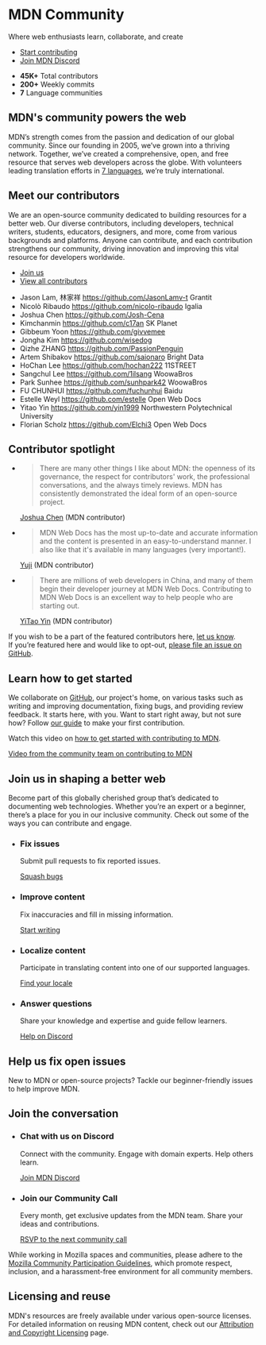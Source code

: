# MDN Community

Where web enthusiasts learn, collaborate, and create

- [Start contributing](#join_us_in_shaping_a_better_web)
- [Join MDN Discord](https://mdn.dev/discord)

<!--  -->

- **45K+** Total contributors
- **200+** Weekly commits
- **7** Language communities

## MDN's community powers the web

MDN’s strength comes from the passion and dedication of our global community.
Since our founding in 2005, we’ve grown into a thriving network. Together, we’ve
created a comprehensive, open, and free resource that serves web developers
across the globe. With volunteers leading translation efforts in
[7 languages](/en-US/docs/MDN/Community/Contributing/Translated_content), we’re
truly international.

## Meet our contributors

We are an open-source community dedicated to building resources for a better
web. Our diverse contributors, including developers, technical writers,
students, educators, designers, and more, come from various backgrounds and
platforms. Anyone can contribute, and each contribution strengthens our
community, driving innovation and improving this vital resource for developers
worldwide.

- [Join us](/en-US/docs/MDN/Community/Contributing/Getting_started)
- [View all contributors](https://github.com/mdn/content/graphs/contributors)

<contributor-list>

- Jason Lam, 林家祥 https://github.com/JasonLamv-t Grantit
- Nicolò Ribaudo https://github.com/nicolo-ribaudo Igalia
- Joshua Chen https://github.com/Josh-Cena
- Kimchanmin https://github.com/c17an SK Planet
- Gibbeum Yoon https://github.com/givvemee
- Jongha Kim https://github.com/wisedog
- Qizhe ZHANG https://github.com/PassionPenguin
- Artem Shibakov https://github.com/saionaro Bright Data
- HoChan Lee https://github.com/hochan222 11STREET
- Sangchul Lee https://github.com/1ilsang WoowaBros
- Park Sunhee https://github.com/sunhpark42 WoowaBros
- FU CHUNHUI https://github.com/fuchunhui Baidu
- Estelle Weyl https://github.com/estelle Open Web Docs
- Yitao Yin https://github.com/yin1999 Northwestern Polytechnical University
- Florian Scholz https://github.com/Elchi3 Open Web Docs

</contributor-list>

## Contributor spotlight

- > There are many other things I like about MDN: the openness of its
  > governance, the respect for contributors' work, the professional
  > conversations, and the always timely reviews. MDN has consistently
  > demonstrated the ideal form of an open-source project.

  [Joshua Chen](/en-US/community/spotlight/joshua-chen) (MDN contributor)

- > MDN Web Docs has the most up-to-date and accurate information and the
  > content is presented in an easy-to-understand manner. I also like that it's
  > available in many languages (very important!).

  [Yuji](/en-US/community/spotlight/yuji) (MDN contributor)

- > There are millions of web developers in China, and many of them begin their
  > developer journey at MDN Web Docs. Contributing to MDN Web Docs is an
  > excellent way to help people who are starting out.

  [YiTao Yin](/en-US/community/spotlight/yitao-yin) (MDN contributor)

If you wish to be a part of the featured contributors here,
[let us know](https://forms.gle/7yk13Nn1WRLnuLvy5).<br> If you’re featured here
and would like to opt-out,
[please file an issue on GitHub](https://github.com/mdn/content/issues/new?assignees=&labels=needs+triage&projects=&template=content-bug.yml).

## Learn how to get started

We collaborate on [GitHub](https://github.com/mdn), our project's home, on
various tasks such as writing and improving documentation, fixing bugs, and
providing review feedback. It starts here, with you. Want to start right away,
but not sure how? Follow
[our guide](https://github.com/mdn/content/blob/main/CONTRIBUTING.md#mdn-web-docs-contribution-guide)
to make your first contribution.

Watch this video on
[how to get started with contributing to MDN](https://www.youtube.com/watch?v=Xnhnu7PViQE).

[Video from the community team on contributing to MDN](https://www.youtube.com/watch?v=Xnhnu7PViQE)

## Join us in shaping a better web

Become part of this globally cherished group that’s dedicated to documenting web
technologies. Whether you’re an expert or a beginner, there’s a place for you in
our inclusive community. Check out some of the ways you can contribute and
engage.

- ### Fix issues

  Submit pull requests to fix reported issues.

  [Squash bugs](https://github.com/mdn/content/issues)

- ### Improve content

  Fix inaccuracies and fill in missing information.

  [Start writing](https://github.com/mdn/content/#readme)

- ### Localize content

  Participate in translating content into one of our supported languages.

  [Find your locale](/en-US/docs/MDN/Community/Contributing/Translated_content#active_locales)

- ### Answer questions

  Share your knowledge and expertise and guide fellow learners.

  [Help on Discord](https://mdn.dev/discord)

## Help us fix open issues

New to MDN or open-source projects? Tackle our beginner-friendly issues to help
improve MDN.

## Join the conversation

- ### Chat with us on Discord

  Connect with the community. Engage with domain experts. Help others learn.

  [Join MDN Discord](https://mdn.dev/discord)

- ### Join our Community Call

  Every month, get exclusive updates from the MDN team. Share your ideas and
  contributions.

  [RSVP to the next community call](https://github.com/mdn/community-meetings?tab=readme-ov-file#mdn-community-meetings)

While working in Mozilla spaces and communities, please adhere to the
[Mozilla Community Participation Guidelines](https://www.mozilla.org/about/governance/policies/participation/),
which promote respect, inclusion, and a harassment-free environment for all
community members.

## Licensing and reuse

MDN's resources are freely available under various open-source licenses. For
detailed information on reusing MDN content, check out our
[Attribution and Copyright Licensing](https://developer.mozilla.org/en-US/docs/MDN/About#using_mdn_web_docs_content)
page.
